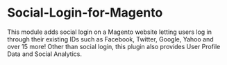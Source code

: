 Social-Login-for-Magento
========================

This module adds social login on a Magento website letting users log in through their existing IDs such as Facebook, Twitter, Google, Yahoo and over 15 more! Other than social login, this plugin also provides User Profile Data and Social Analytics.